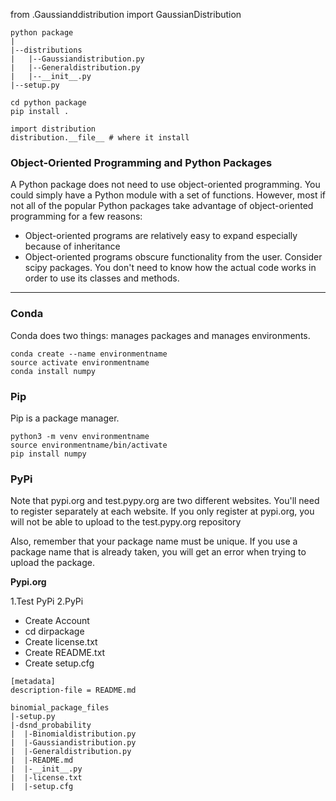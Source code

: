 from .Gaussianddistribution import GaussianDistribution



```
python package
|
|--distributions
|   |--Gaussiandistribution.py
|   |--Generaldistribution.py
|   |--__init__.py
|--setup.py
```
```
cd python package
pip install .

import distribution
distribution.__file__ # where it install
```

### Object-Oriented Programming and Python Packages
A Python package does not need to use object-oriented programming. You could simply have a Python module with a set of functions. However, most if not all of the popular Python packages take advantage of object-oriented programming for a few reasons:



*   Object-oriented programs are relatively easy to expand especially because of inheritance
*   Object-oriented programs obscure functionality from the user. Consider scipy packages. You don't need to know how the actual code works in order to use its classes and methods.

---

### Conda 
Conda does two things: manages packages and manages environments.

```
conda create --name environmentname
source activate environmentname
conda install numpy
```

### Pip

Pip is a package manager.

```
python3 -m venv environmentname
source environmentname/bin/activate
pip install numpy
```

### PyPi
Note that pypi.org and test.pypy.org are two different websites. You'll need to register separately at each website. If you only register at pypi.org, you will not be able to upload to the test.pypy.org repository

Also, remember that your package name must be unique. If you use a package name that is already taken, you will get an error when trying to upload the package.


**Pypi.org**

1.Test PyPi
2.PyPi 

* Create Account
* cd dirpackage
* Create license.txt
* Create README.txt
* Create setup.cfg
```
[metadata]
description-file = README.md
```
```
binomial_package_files
|-setup.py
|-dsnd_probability
|  |-Binomialdistribution.py
|  |-Gaussiandistribution.py
|  |-Generaldistribution.py
|  |-README.md
|  |-__init__.py
|  |-license.txt
|  |-setup.cfg
```


